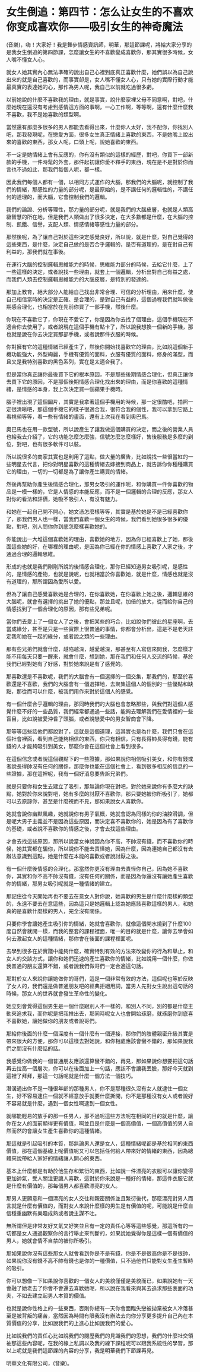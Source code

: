 # 女生倒追：第四节：怎么让女生的不喜欢你变成喜欢你——吸引女生的神奇魔法

(音樂)，嗨！大家好！我是舞步情感資訊師，明華，那這節課呢，將給大家分享的是我女生倒追的第四節課，怎麼讓女生的不喜歡變成喜歡你，那其實很多時候，女人嘴不懂女人心。

就女人她其實內心無法準確的說出自己心裡到底真正喜歡什麼，她們誤以為自己說出來的就是自己喜歡的，而事實卻是，女人嘴不懂女人心，只有她的實際行動才能最真實的表達她的心，那作為男人呢，我自己以前就吃過很多虧。

以前她說的什麼不喜歡我的理由，就是事實，說什麼家裡父母不同意啊，對吧，什麼她現在還沒有考慮到感情這方面的事啊，一心工作啊，等等啊，還有什麼什麼我不喜歡，我不是她喜歡的類型啊。

當然還有那麼多很多的男人都能去看得出來，什麼你人太好，我不配你，你找別人吧，那我發現呢，在戀愛方面，很多女生真正情緒上喜歡的東西，不是她嘴上說出來的喜歡的東西，那女人呢，口頭上呢，說她喜歡的東西。

不一定是她情緒上會有反應的，你有沒有類似的這樣的經歷，對吧，你買下一部新款的手機，一件時髦的外套，那件起初讓你愛不釋手的東西，現在是不是對於你而言也不過如此，那我們每個人呢，都一樣。

因此我們每個人都有一個，以相同方式運作的大腦，那我們的大腦呢，就控制了我們的情緒，那感性的力量的部分呢，是最原始的，是不講任何的邏輯性的，不講任何的道理的，而大腦，它會控制我們的邏輯。

我們的論證、分析等理性，那力量的部分呢，就是我們的大腦皮層，也就是人類高級智慧的所在地，但是我們人類做出了很多決定，在大多數都是什麼，在大腦的控制、飢餓、信譽，支配人類、情感情緒等感性力量的部分。

那然後呢，為了讓自己對於這些決定感覺良好，所以說，就是什麼，對自己覺得的這些東西，是什麼，決定自己做的是否合乎邏輯的，是否有道理的，是在對自己有利益的，那我們就在事後。

在運行大腦的控制邏輯思維能力的時候，思維能力部分的時候，去給它什麼，上了一些這樣的決定，或者說找一些理由，就套上一個邏輯，分析出對自己有益之處，而我們人類去控制邏輯思維能力的大腦皮層，是特別的發達的。

那加上教育，絕大部分人能給自己找出非常合理、可信的分析理由，用來什麼，使自己相信當時的決定是正確、是合理的，是對自己有益的，這個過程我們就叫做後期感合理化，也相當於在先前你買了一部手機，然後什麼。

你現在不喜歡它了，你現在不愛它了，你是因為你去找了個理由，這個手機現在不適合你去使用了，或者說現在這個手機有點卡了，所以說我想換一個新的手機，那也就是說在你去決定買那部手機，或者說那件衣服的時候。

你對擁有它的這種情緒已經產生了，然後你開始找喜歡它的理由，比如說這個新手機功能強大，外型絢麗，手機有優質的面料，衣服有優質的面料，修身的滿型，而且又是我特別喜歡的黑色系列，實在是太適合我了。

但是當你真正讓你最後買下它的根本原因，不是那些後期情感合理化，但真正讓你去買下它的原因，不是那個後期情感合理化找出來的理由，而是你喜歡的這種情緒，是情感的本身，我上次決定買一個蘋果手機時。

腦子裡出現了這個圖片，其實是我拿著這個手機用的時候，那一定很酷吧，拍照一定很清晰吧，那這個手機它的樣子很適合我，很符合我的個性，我可以拿到它路上看視頻等等，看一些有情緒的畫面，還有上次我在看到奧巴馬。

奧巴馬也在用一款型號，所以說產生了讓我做這個購買的決定，而之後的營業人員也給我去介紹了，它的功能怎麼怎麼強，信號怎麼怎麼樣好，售後服務是多麼的到位，對吧，也有很多軟件可以裝。

所以說很多的商家其實也是利用了這點，做大量的廣告，比如說找一些很當紅的一些明星去代言，把你對明星喜歡的這種情緒去嫁接到商品上，就告訴你你種種購買它的理由，一切的一切都是為了讓你產生購買的情緒。

然後再幫助你產生後情感合理化，那男女吸引的運作呢，和你購買一件你喜歡的物品是一模一樣的，它是人情感的本能反應，而不是一個邏輯的合理的反應，那女人對你的看法和評價，她吸不吸引人，有沒有魅力。

和她在一起自己開不開心，她文憑怎麼樣等等，其實是基於她是不是已經喜歡你了，那我們男人也一樣，當我們喜歡一個女生的時候，我們看到她很多很多的優點，對吧，別人問你你到底怎麼樣喜歡她的。

你能說出一大堆這個喜歡她的理由，喜歡她的地方，因為你已經喜歡上了她，那後面這些她的好，在哪裡的理由呢，是因為你已經在你的情感上喜歡了人家之後，才通過合理的邏輯思維。

形成的也就是我們剛剛所說的後情感合理化，那你已經知道男女吸引呢，是感性的，是情感的產物，也就是說呢，也就相當於你喜歡她，就是什麼，情感也就是沒有道理的，那所謂因為愛所以愛。

但為了讓自己感覺喜歡她是合理的，在你喜歡她，在你喜歡上她之後，邏輯思維的大腦呢，就會有選擇的挑出了她的優點，那並且呢，加倍的放大，從而給你自己的情感找到了一個合理化的原因，那有些兄弟呢。

當你們去愛上了一個女人了之後，會把某些的巧合，比如說你們彼此的星座啊，去當成緣分，甚至是只是一些實際上很普通的事情，你都會分析出，這是不是老天註定我和她在一起的緣分，或者說之類的一些理由。

那有些兄弟們就會什麼，越陷越深，越愛越深，那甚至有人寫信來問我，怎麼樣才能不用每天只要一醒來，就會什麼，想到她，那在我們和任何人交流的時候，基於我們已經對她有了好感，對於她來說是有了感覺的。

那喜歡還是不喜歡呢，我們的大腦會有一個選擇的一個交集，那我們的，那至於喜歡還是不喜歡，我們的大腦會有一個選擇地，去聚集這個人的個別的一些優點和缺點，那從而可以什麼，被我們用作來對於這個人的感覺。

有一個什麼合乎邏輯的理由，那同時我們的大腦也會忽略那些，與我們對這個人感覺什麼不好的一些品質，我們經常都通過一些話，能夠去理解我們在愛情裡的一些盲目，比如說被愛沖昏了頭腦，或者說戀愛中的男女智商會下降。

那等等這些話他們都說對了，這就是這個道理，這其實也是為什麼，我們只會在這個社會裡面，看到自己能夠相信的東西，你只有相信，只有長得帥長得有錢，能有錢的人才能夠吸引到美女，那麼你會在這個社會上看到很多。

在這個信念或者說這個觀點下的一些證據，那如果說你相信吸引美女，和你有錢或者說長得帥沒有任何的關係，那麼你也能在這個社會上，看到很多相反的信息的一些證據，那在這裡呢，我有一個好消息要告訴兄弟們。

就是只要你和女生去建立了吸引，那無論你現在對吧，對於她來說你有多麼大的缺點，她對於你來說對吧，她有多麼的討厭不喜歡你，那只要她被你所吸引了，她都可以去原諒你，甚至是什麼視而不見，那如果說女人喜歡你。

她就會說你幽默風趣，她就說你有男子氣概，她就會認為同樣的你的油腔滑調，但是呢大男子主義並不是因為這些原因，而決定喜不喜歡你的，她是因為有了喜歡你的基礎，或者說不喜歡你的情感之後，才會去找這些理由。

才會去找這些原因，那所以說當女神說因為你不高，不帥沒有錢，而不喜歡你的時候，她其實都在騙你，所以說你不能去責怪她，因為什麼，因為連她自己都沒有去辦法意識到這點，她是什麼在本能的喜歡或者說討厭之後。

有一個什麼後情感的合理化，那當然你更沒有理由去責怪你自己，因為她不喜歡你，其實和你不高不帥沒有錢，沒有任何的關係，而是因為你還沒有讓她產生喜歡你的情緒，那男女吸引呢就是一種情緒的建立。

那記住從今天開始再也不要去在意女人對你說，她喜歡的男生是什麼什麼樣的類型的，永遠不要去在意這些，因為這只是她邏輯上認為她應該喜歡這樣的男人，和她真的是喜歡什麼樣的男人，完全沒有關係。

只要你學會讓她產生吸引你的情緒，她就會喜歡你，就像這個開水燒到了什麼100度自然會就開一樣，而我的整套的課程裡面，唯一的目的就是什麼，讓你去學會如何去激起女人的這種情緒，那你會在後面的課程裡面呢。

去學到很多在於實踐中能夠什麼，確實特別有效的方法來改變你的行為和舉止，和女人的交談方式，讓你和她們迅速的產生喜歡你的情緒，比如說用一個什麼，你做我普通的朋友還算不錯，或者說我們做哥們一定合適這句話。

那對於女人來說你讓她做你的哥們，這是一個非常有效的方法，這個呢也等於反映了女人的，我們還是做普通朋友吧的經典拒絕用詞，當男人先對女生說出這句話的時候，那女人的世界就會發生革命性的變化。

她立刻會覺得這個男生是一個什麼跟別人不一樣的，和別人不同，別的都是什麼主動來追求我，而你呢是把我推出去，那同時呢女人也會開始琢磨，就琢磨你到底喜不喜歡她，讓她做你的朋友或者說哥們。

那給你後面的什麼一個深度有一個什麼有一個連接，那你們的肢體親密升級其實是帶來很大的方便，那你可以這樣去對她說，和你相處應該會蠻不錯的，那如果說我們之間沒有什麼話的話。

我感覺你做我的一個普通朋友應該還算蠻不錯的，再見，那如果說你想要把這句話再去拉高一個層次，你可以在後面加上一句話，應該不會讓我丟臉，那好今天就到這裡了拜拜，那這一句話呢就是什麼一個方法一個技巧。

潛溝通出你不是一種很年齡的那種男人，你不是那種很久沒有女人就逮住一個女生，好不容易逮住一個就不經意放手就要什麼撕開，你不是那種沒有女人或者說好不容易就是什麼，遇到一個女性啊逮到一個女性。

就哪能輕易的放手的那一任男人，那不過呢這些方法呢在相同的目的就是什麼，讓你在女人的面前顯得更有價值，啊並且是什麼是一個高價值，一個高價值的男人自然而然的會讓女生產生喜歡你的這種情緒。

那這就是引起吸引的本質，那無論男人還是女人，這種情緒呢都是基於相同的東西價值，那在這個基礎上呢價值呢又可以包括任何給人帶來好的情緒的東西，因為總體來說帶給人家好的情緒讓人開心的東西。

基本上什麼都是有助於他生存和繁衍的東西，比如說一件漂亮的衣服可以讓你變得更加帥氣，受人關注更讓人喜歡，這對於你來說是一種好的情緒，那這件衣服它就是什麼有價值的，那每個男人都喜歡漂亮的女人。

那男人更願意和一個漂亮的女人交往和親密關係並且繁衍後代，那麼漂亮對男人而言就是什麼有價值的，而對女人來說什麼樣的男生是有價值的呢，可能說是什麼自信穩重幽默有樂趣成熟或者說主謀不吐。

無所謂但是非常友好又氣又好笑並且有一定的責任心等等這些感覺，那這所有的一切都是女人通過觀察你的言行舉止來判斷的，如果說她覺得你是這樣一個有價值的男人，她就會情不自禁的被你所吸引。

那如果說你沒有這些那女人就會看到你是不是有錢，你是不是很高你是不是很帥，如果說你沒有錢不高不帥有錢也是你的一種價值，只不過他們只能對女生產生暫時的吸引。

你可以想像一下如果說你喜歡的一個女人的美貌僅僅是美貌而已，如果說她有一天會融了她老去了你會不會還去喜歡她呢，所以說在我看來與其去追求那些表面的功夫，不如去建立起男人本質的價值。

也就是說你性格上的一些東西，否則你總有一天你會面臨失戀被拋棄被女人冷落甚至是被背叛的痛苦，當然因為時間有限我沒有辦法去向你分享更多提升自己內在本質價值的分享，比如說我們的上進心比如說我們的愛心。

比如說我們的責任心比如說我們的閱歷我們的見識我們的思想，我們的什麼社交領袖那這些內容呢，在我的線上私調以及我的線下課程呢可以跟我系統性的學習，那以上呢就是我們這節課的內容的分享，我是明華我們下節課再見。

明華文化有限公司，(音樂)。